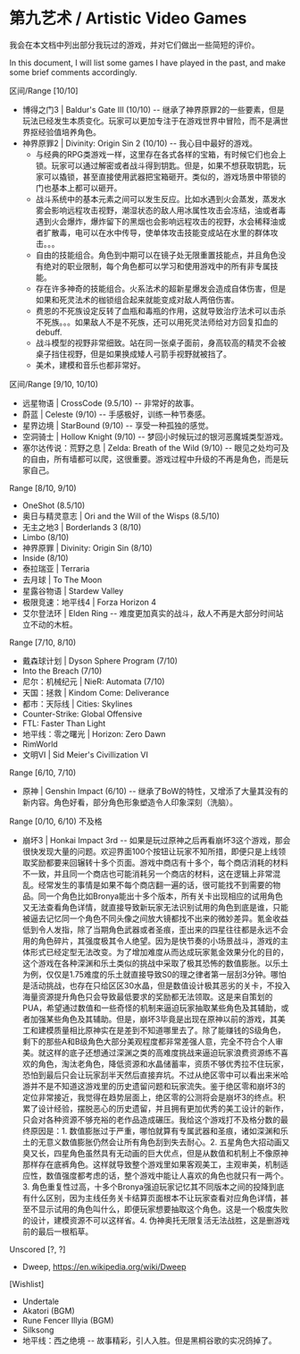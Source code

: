 第九艺术 / Artistic Video Games
===

我会在本文档中列出部分我玩过的游戏，并对它们做出一些简短的评价。

In this document, I will list some games I have played in the past, and make
some brief comments accordingly.

区间/Range [10/10]

* 博得之门3 | Baldur's Gate III (10/10) -- 继承了神界原罪2的一些要素，但是玩法已经发生本质变化。玩家可以更加专注于在游戏世界中冒险，而不是满世界抠经验值培养角色。
* 神界原罪2 | Divinity: Origin Sin 2 (10/10) -- 我心目中最好的游戏。
  + 与经典的RPG类游戏一样，这里存在各式各样的宝箱，有时候它们也会上锁。玩家可以通过解密或者战斗得到钥匙。但是，如果不想获取钥匙，玩家可以撬锁，甚至直接使用武器把宝箱砸开。类似的，游戏场景中带锁的门也基本上都可以砸开。
  + 战斗系统中的基本元素之间可以发生反应。比如水遇到火会蒸发，蒸发水雾会影响远程攻击视野，潮湿状态的敌人用冰属性攻击会冻结，油或者毒遇到火会爆炸，爆炸留下的黑烟也会影响远程攻击的视野，水会稀释油或者扩散毒，电可以在水中传导，使单体攻击技能变成站在水里的群体攻击。。。
  + 自由的技能组合。角色到中期可以在镜子处无限重置技能点，并且角色没有绝对的职业限制，每个角色都可以学习和使用游戏中的所有非专属技能。
  + 存在许多神奇的技能组合。火系法术的超新星爆发会造成自体伤害，但是如果和死灵法术的枷锁组合起来就能变成对敌人两倍伤害。
  + 费恩的不死族设定反转了血瓶和毒瓶的作用，这就导致治疗法术可以击杀不死族。。。如果敌人不是不死族，还可以用死灵法师给对方回复扣血的debuff.
  + 战斗模型的视野非常细致。站在同一张桌子面前，身高较高的精灵不会被桌子挡住视野，但是如果换成矮人弓箭手视野就被挡了。
  + 美术，建模和音乐也都非常好。

区间/Range [9/10, 10/10)

* 远星物语 | CrossCode (9.5/10) -- 非常好的故事。
* 蔚蓝 | Celeste (9/10) -- 手感极好，训练一种节奏感。
* 星界边境 | StarBound (9/10) -- 享受一种孤独的感觉。
* 空洞骑士 | Hollow Knight (9/10) -- 梦回小时候玩过的银河恶魔城类型游戏。
* 塞尔达传说：荒野之息 | Zelda: Breath of the Wild (9/10) -- 眼见之处均可及的自由，所有墙都可以爬，这很重要。游戏过程中升级的不再是角色，而是玩家自己。

Range [8/10, 9/10)

* OneShot (8.5/10)
* 奥日与精灵意志 | Ori and the Will of the Wisps (8.5/10)
* 无主之地3 | Borderlands 3 (8/10)
* Limbo (8/10)
* 神界原罪 | Divinity: Origin Sin (8/10)
* Inside (8/10)
* 泰拉瑞亚 | Terraria
* 去月球 | To The Moon
* 星露谷物语 | Stardew Valley
* 极限竞速：地平线4 | Forza Horizon 4
* 艾尔登法环 | Elden Ring -- 难度更加真实的战斗，敌人不再是大部分时间站立不动的木桩。

Range [7/10, 8/10)

* 戴森球计划 | Dyson Sphere Program (7/10)
* Into the Breach (7/10)
* 尼尔：机械纪元 | NieR: Automata (7/10)
* 天国：拯救 | Kindom Come: Deliverance
* 都市：天际线 | Cities: Skylines
* Counter-Strike: Global Offensive
* FTL: Faster Than Light
* 地平线：零之曙光 | Horizon: Zero Dawn
* RimWorld
* 文明VI | Sid Meier's Civillization VI

Range [6/10, 7/10)

* 原神 | Genshin Impact (6/10) -- 继承了BoW的特性，又增添了大量其没有的新内容。角色好看，部分角色形象塑造令人印象深刻（洗脑）。

Range [0/10, 6/10) 不及格

* 崩坏3 | Honkai Impact 3rd -- 如果是玩过原神之后再看崩坏3这个游戏，那会很快发现大量的问题。欢迎界面100个按钮让玩家不知所措，即便只是上线领取奖励都要来回辗转十多个页面。游戏中商店有十多个，每个商店消耗的材料不一致，并且同一个商店也可能消耗另一个商店的材料，这在逻辑上非常混乱。经常发生的事情是如果不每个商店翻一遍的话，很可能找不到需要的物品。同一个角色比如Bronya能出十多个版本，所有关卡出现相应的试用角色又无法查看角色详情，就直接导致新玩家无法识别试用的角色到底是谁，只能被逼去记忆同一个角色不同头像之间放大镜都找不出来的微妙差异。氪金收益低到令人发指，除了当期角色武器或者圣痕，歪出来的四星往往都是永远不会用的角色碎片，其强度极其令人绝望。因为是快节奏的小场景战斗，游戏的主体形式已经定型无法改变。为了增加难度从而达成玩家氪金效果分化的目的，这个游戏在各种深渊和乐土类似的挑战中采取了极其恐怖的数值膨胀。以乐土为例，仅仅是1.75难度的乐土就直接导致S0的理之律者第一层刮3分钟。哪怕是活动挑战，也存在只给区区30水晶，但是数值设计极其恶劣的关卡，不投入海量资源提升角色只会导致最低要求的奖励都无法领取。这是来自策划的PUA，希望通过数值和一些奇怪的机制来逼迫玩家抽取某些角色及其辅助，或者加强某些角色及其辅助。但是，崩坏3毕竟是出现在原神以前的游戏，其美工和建模质量相比原神实在是差到不知道哪里去了。除了能赚钱的S级角色，剩下的那些A和B级角色大部分美观程度都非常差强人意，完全不符合个人审美。就这样的底子还想通过深渊之类的高难度挑战来逼迫玩家浪费资源练不喜欢的角色，淘汰老角色，降低资源和水晶储蓄率，资质不够优秀拉不住玩家，恐怕到最后只会让玩家刮半天然后直接弃坑。不过从绝区零中可以看出来米哈游并不是不知道这游戏里的历史遗留问题和玩家流失。鉴于绝区零和崩坏3的定位非常接近，我觉得在趋势层面上，绝区零的公测将会是崩坏3的终点。积累了设计经验，摆脱恶心的历史遗留，并且拥有更加优秀的美工设计的新作，只会对各种资源不够充裕的老作品造成碾压。我给这个游戏打不及格分数的最终原因是：1. 数值膨胀过于严重，哪怕就算有专属武器和圣痕，诸如深渊和乐土的无意义数值膨胀仍然会让所有角色刮到失去耐心。2. 五星角色大招动画又臭又长，四星角色虽然具有无动画的巨大优点，但是从数值和机制上不像原神那样存在底裤角色。这样就导致整个游戏里如果客观美工，主观审美，机制适应性，数值强度都考虑的话，整个游戏中能让人喜欢的角色也就只有一两个。3. 角色重复性过高，十多个Bronya强迫玩家记忆其不同版本之间的投降到底有什么区别，因为主线任务关卡结算页面根本不让玩家查看对应角色详情，甚至不显示试用的角色叫什么，即便玩家想要抽取这个角色。这是一个极度失败的设计，建模资源不可以这样省。4. 伪神奥托无限复活无法战胜，这是删游戏前的最后一根稻草。

Unscored [?, ?]

* Dweep, https://en.wikipedia.org/wiki/Dweep

[Wishlist]

* Undertale
* Akatori (BGM)
* Rune Fencer Illyia (BGM)
* Silksong
* 地平线：西之绝境 -- 故事精彩，引人入胜。但是黑桐谷歌的实况鸽掉了。
